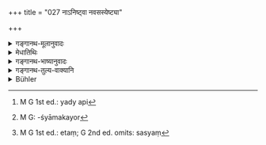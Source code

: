 +++
title = "027 नाऽनिष्ट्वा नवसस्येष्ट्या"

+++

<details><summary>गङ्गानथ-मूलानुवादः</summary>

Without having performed the New-Harvest sacrifice, and the animal Sacrifice, the Brāhmaṇa, who has set up the fire, shall not eat new grain or meat,—if he desires to live a long life.—(27)
</details>

<details><summary>मेधातिथिः</summary>

**अग्निमान्** आहिताग्निर् अत्राभिप्रेतः, व्रताधिकारात् । तस्य होमस्य याजुर्वेदिकं व्रतम् । **नानिष्ट्वा पशुना** मांसं समश्नीयान् नाग्रयणेन नवान्नम् इति । 

- नियमानुपालने फलम् आह । **दीर्घम् आयुर् जिजीविषुः** । आयुःशब्देन प्रबन्धवत्यः प्राणापानवृत्तय उच्यन्ते । द्वितीया च सत्य् अपि जीवतेर् अकर्मकत्वे ऽपि इषिक्रियापेक्षया । सन्नन्तो ऽपि धातुर् इच्छायां वर्तते । अत्रापि[^७८] दर्शने इषेः कर्म प्रकृत्यर्थो न बाह्यम्, इच्छा वेक्ष्यमाणं प्रति गुणभूता, प्रकृतिप्रत्ययौ प्रययार्थं सह ब्रुवत इति सन्नन्ताद् अन्यत्रापि । अस्मिन्न् अपि दर्शने आयुःशब्देन कालो लक्षयिष्यते, दीर्घकालं जीवनम् इच्छन् । तत्र "कालता वावगन्तव्या कर्मसंज्ञा ह्य् अकर्मणाम्" इति कर्मत्वम् । 


[^७८]:
     M G 1st ed.: yady api

- एष चाहिताग्नेः पशुबन्धे नियमः, आग्रयणे ऽपि । गृह्याग्निमतो ऽपि **गृह्यस्मृतिषु** नियमतया आग्रयणं विहितम् । 

- यच् चेदं "शरदि नवन्नम्" इति, तत् व्रीहिश्यामाकयोर्[^७९] न यवानाम् । न च सस्यमात्रेण सस्येष्टियागः, न च माषम् उद्गादिना । यत इदं शास्त्रान्तरसापेक्षम्, न स्वतो विधायकम् इत्य् उक्तम् । शास्त्रान्तरेषु च व्रीहिश्यामाकयवैर् आग्रयणेष्टिर् विहिता । 


[^७९]:
     M G: -śyāmakayor

- किं त्व् अन्यद् अपि सस्यं नाशितव्यम् अकृतायाम् आग्रयणेष्टौ । यद् उक्तम् अविशेषेण "सस्यं नाश्नीयात्" इति । तन्निषेधे ह्य् अभिप्रेते इयद् एवावक्ष्यत्- "आग्रयणं व्रीहिश्यामाकयवानाम्, सस्यं[^८०] नाश्नीयाद् अग्निहोत्रम् अहुत्वा" इति । एवं सूत्रकारेण पठितम्- "आग्रयणं व्रीहिस्यामाकयवानाम्, सस्यं नाश्नीयाद् अग्निहोत्रम् अहुत्वा" इति । अतो ऽयं सस्यशब्दो न प्रतिनियतविषय एव ॥ ४.२७ ॥


[^८०]:
     M G 1st ed.: etaṃ; G 2nd ed. omits: sasyaṃ
</details>

<details><summary>गङ्गानथ-भाष्यानुवादः</summary>

The term ‘*Agnimān*’ must stand here for one who has set up the Fire; because ‘observances’ form the subject matter of the context; and it is in connection with the *Agnihotra-homa* that we have ‘observances’ laid down in the Yajur-veda.

Without having performed the Animal Sacrifice, he shall not eat meat, nor shall be eat new grain without having performed the New-Harvest Sacrifice.

The text next describes the reward accruing from the observing of this rule—‘*if he desires to live a long life*.’ The term, ‘*āyu*,’ ‘life,’ denotes the function of the out-and-in-breathings operating continuously. Even though the verb, to live,’ is intransitive, yet we have the accusative ending, in view of the action of ‘desiring,’—this act of *desiring* being expressed by the verb (‘to live) as ending in the desiderative affix ‘*san*.’ Though, as a matter of fact, the object of the act of ‘desiring’ is what is denoted by the root to which the desiderative is affixed (*i.e*., *living*), and not anything outside the desiderative term itself,—and the *desire* is subordinate to *what is desired*,—yet there need be nothing incongruous in the suggested construction, in view of the dictum that ‘the basic term and the affix jointly denote what is expressed by the affix’; so that the accusative ending may be attributed to what is expressed by the desiderative word as a whole. According to this view also, the term ‘*āyti*’ ‘life,’ would he indicative of a period of *time*, the meaning being ‘if he desires a life lasting for a long time.’ So that the accusative would he due to the dictum that ‘in the case of intransitive verbs, the time-period may be regarded as an object.’

This rule, relating to the man with the Fire performing the Animal Sacrifice, applies to the case of the *Āgrayaṇa* sacrifice also. Because the Gṛhya texts have prescribed the *Āgrayaṇa* as an obligatory rite for one who has only the domestic fire.

As for the rule that ‘the New-Harvest Sacrifice is to be performed in the autumn,’ this refers to the *Vrīhi* and the *Śyāmāka* grains, not to the *Yava*. Nor is it necessary to perform the Harvest-Sacrifice at each and every harvest; nor is it performed with such grains as the *Māṣa*, the *Mudga*, and the like. That all this is so follows from the fact that the present text is dependent upon other scriptural injunctions, and it is not itself a self-sufficient injunction, as we have already explained. And in other scriptural injunctions it has been laid down that the *Āgrayaṇeṣṭi* is to be performed with the *Vrīhi*, the
*Śyāmāka* and the *Yam*.

Though this is so, yet other. grains also should not be eaten, until the
*Āgrayaṇeṣṭi* has been performed; since it has been stated in general
terms that ‘he shall eat *no new grains* and if the author had meant to prohibit the eating of only those grains with which the *Āgrayaṇeṣṭi* is performed, then he should have said—‘He shall not eat the *Vrīhi*, the
*Śyāmāka* and the *Yava*, until he has made the offering;’ while what
the author of the *Sūtra* has said is—‘The Āgrayaṇa is to be performed with the *Vrīhi*, the *Śyāmāka* and the *Vara*; *one shall eat no new grains* until one has made the offering;’ so that the term ‘*grain*’ cannot stand for any particular grains only.—(27).
</details>

<details><summary>गङ्गानथ-तुल्य-वाक्यानि</summary>

*Gobhila-Smṛti* (3.94).—‘The man who eats new grains without having
offered it in sacrifice, for him the expiation consists in making the
Vaiśvānara offering.’
</details>

<details><summary>Bühler</summary>

027	A Brahmana, who keeps sacred fires, shall, if he desires to live long, not eat new grain or meat, without having offered the (Agrayana) Ishti with new grain and an animal-(sacrifice).
</details>

